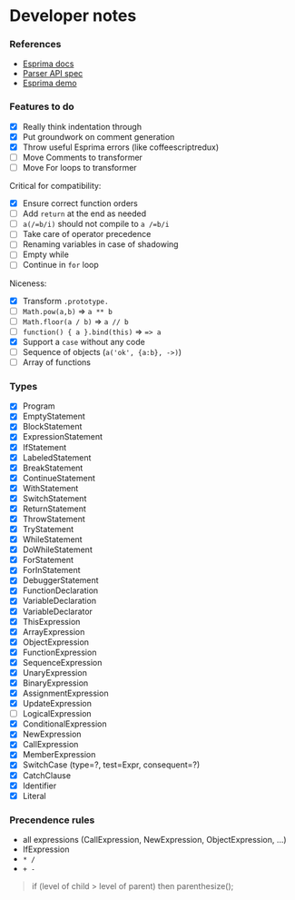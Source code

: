 Developer notes
===============

### References

- [Esprima docs]
- [Parser API spec]
- [Esprima demo]

[Esprima docs]: http://esprima.org/doc/index.html#ast
[Parser API spec]: https://developer.mozilla.org/en-US/docs/Mozilla/Projects/SpiderMonkey/Parser_API
[Esprima demo]: http://esprima.org/demo/parse.html# 

### Features to do

 - [x] Really think indentation through
 - [x] Put groundwork on comment generation
 - [x] Throw useful Esprima errors (like coffeescriptredux)
 - [ ] Move Comments to transformer
 - [ ] Move For loops to transformer

Critical for compatibility:

 - [x] Ensure correct function orders
 - [ ] Add `return` at the end as needed
 - [ ] `a(/=b/i)` should not compile to `a /=b/i`
 - [ ] Take care of operator precedence
 - [ ] Renaming variables in case of shadowing
 - [ ] Empty while
 - [ ] Continue in `for` loop

 Niceness:

 - [x] Transform `.prototype.`
 - [ ] `Math.pow(a,b)` => `a ** b`
 - [ ] `Math.floor(a / b)` => `a // b`
 - [ ] `function() { a }.bind(this)` => `=> a`
 - [x] Support a `case` without any code
 - [ ] Sequence of objects (`a('ok', {a:b}, ->)`)
 - [ ] Array of functions

### Types

 - [x] Program
 - [x] EmptyStatement
 - [x] BlockStatement
 - [x] ExpressionStatement
 - [x] IfStatement
 - [x] LabeledStatement
 - [x] BreakStatement
 - [x] ContinueStatement
 - [x] WithStatement
 - [x] SwitchStatement
 - [x] ReturnStatement
 - [x] ThrowStatement
 - [x] TryStatement
 - [x] WhileStatement
 - [x] DoWhileStatement
 - [x] ForStatement
 - [x] ForInStatement
 - [x] DebuggerStatement
 - [x] FunctionDeclaration
 - [x] VariableDeclaration
 - [x] VariableDeclarator
 - [x] ThisExpression
 - [x] ArrayExpression
 - [x] ObjectExpression
 - [x] FunctionExpression
 - [x] SequenceExpression
 - [x] UnaryExpression
 - [x] BinaryExpression
 - [x] AssignmentExpression
 - [x] UpdateExpression
 - [ ] LogicalExpression
 - [x] ConditionalExpression
 - [x] NewExpression
 - [x] CallExpression
 - [x] MemberExpression
 - [x] SwitchCase (type=?, test=Expr, consequent=?)
 - [x] CatchClause
 - [x] Identifier
 - [x] Literal

### Precendence rules

 - all expressions (CallExpression, NewExpression, ObjectExpression, ...)
 - IfExpression
 - `* /`
 - `+ -`

> if (level of child > level of parent) then parenthesize();
